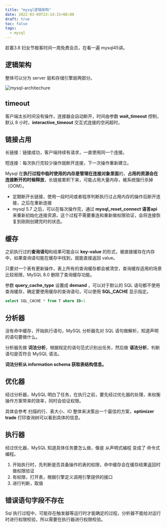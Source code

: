 ```yaml
---
title: "mysql逻辑架构"
date: 2022-03-09T23:14:31+08:00
draft: true
toc: false
tags: 
  - mysql
---
```


趁着3.8 妇女节极客时间一周免费会员，在看一遍 mysql45讲。

## 逻辑架构

整体可以分为 server 层和存储引擎层两部分。

![mysql-architechure](https://s2.loli.net/2022/03/09/PqSVheMsIw8ZHUC.png)

## timeout

客户端太长时间没有操作，连接器会自动断开，时间由参数 **wait_timeout** 控制，默认 8 小时，**interactive_timeout** 交互式连接的空闲超时。



## 链接占用

长链接：链接成功，客户端持续有请求，一直使用同一个连接。

短连接：每次执行完较少操作就断开连接，下一次操作重新建立。

Mysql 在**执行过程中临时使用的内存是管理在连接对象里面**的，**占用的资源会在连接断开的时候释放**，长链接累积下来，可能占用大量内存，被系统强行杀掉（OOM）。

- 定期断开长链接，使用一段时间或者程序判断执行过占用内存的操作后断开连接，之后在重新连接
- mysql 5.7 之后，可以在每次操作完，通过 **mysql_reset_connect 语言api** 来重新初始化连接资源，这个过程不需要重连和重新做权限验证，会将连接恢复到刚刚创建完时的状态。

## 缓存

之前执行过的**查询语句**和结果可能会以 **key-value** 的形式，被直接缓存在内存中，如果查询语句能在缓存中找到，就能直接返回 value。

只要对一个表有更新操作，表上所有的查询缓存都会被清空，查询缓存适用的场景比较局限，MySQL 8.0 删除了查询缓存功能。

参数 **query_cache_type** 设置成 **demand** ，可以对于默认的 SQL 语句都不使用查询缓存，确定要使用缓存的查询语句，可以使用 **SQL_CACHE** 显示指定。

```sql
select SQL_CACHE * from T where ID=1
```

## 分析器

没有命中缓存，开始执行语句，MySQL 分析器先对 SQL 语句做解析，知道声明的语句要做什么。

分析器先做 **词法分析**，根据规定的语句范式识别出任务，然后做 **语法分析**，判断语句是否符合 MySQL 语法。

**词法分析从 information schema 获取表结构信息。**

## 优化器

经过分析器，MySQL 明白了任务，在执行之前，要先经过优化器的处理，来权衡操作方案带来的效率，同时会验证权限。

具体会参考 扫描的行、表大小、IO 整体来决策出一个最佳的方案，**optimizer trade** 打印查询树可以看到具体的信息。

## 执行器

经过优化器，MySQL 知道具体任务要怎么做，像是 从声明式编程 变成了 命令式编程。

1. 开始执行时，先判断是否具备操作的表的权限，命中缓存会在缓存结果返回时做权限验证
2. 有权限，打开表，根据引擎定义调用引擎提供的接口
3. 进行判断，取值

## 错误语句字段不存在

Sql 执行过程中，可能存在触发器等运行时才能确定的过程，分析器不能给对运行时进行权限校验，所以需要在执行器进行权限校验。

